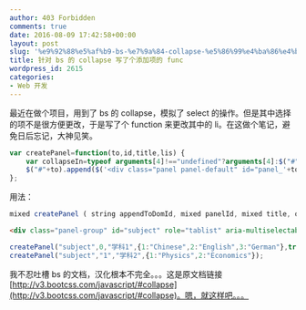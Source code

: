 ```yaml
---
author: 403 Forbidden
comments: true
date: 2016-08-09 17:42:58+00:00
layout: post
slug: '%e9%92%88%e5%af%b9-bs-%e7%9a%84-collapse-%e5%86%99%e4%ba%86%e4%b8%aa%e6%b7%bb%e5%8a%a0%e9%a1%b9%e7%9a%84-func'
title: 针对 bs 的 collapse 写了个添加项的 func
wordpress_id: 2615
categories:
- Web 开发
---
```

最近在做个项目，用到了 bs 的 collapse，模拟了 select 的操作。但是其中选择的项不是很方便更改，于是写了个 function 来更改其中的 li。在这做个笔记，避免日后忘记，大神见笑。
```js
var createPanel=function(to,id,title,lis) {
    var collapseIn=typeof arguments[4]!=="undefined"?arguments[4]:$("#"+to+" .panel").length?1:0;
    $("#"+to).append($('<div class="panel panel-default" id="panel_'+to+'_'+id+'"><div class="panel-heading" role="tab" id="heading_'+to+'_'+id+'"><h4 class="panel-title"><a'+(collapseIn?'':' class="collapsed"')+' role="button" data-toggle="collapse" data-parent="#'+to+'" href="#collapse_'+to+'_'+id+'" aria-expanded="'+(collapseIn?'false':'true')+'" aria-controls="collapse_'+to+'_'+id+'">'+title+'</a></h4></div><div id="collapse_'+to+'_'+id+'" class="panel-collapse collapse'+(collapseIn?'':' in')+'" role="tabpanel" aria-labelledby="heading_'+to+'_'+id+'"><ul class="list-group">'+((function() { var op=""; for (var i in lis) { op+='<li class="list-group-item" data-menuid="'+i+'">'+lis[i]+'</li>'; } return op; })())+'</ul></div></div>'));
};

```


用法：
```js
mixed createPanel ( string appendToDomId, mixed panelId, mixed title, object liData, [ bool collapseIn ] )
```

```html
<div class="panel-group" id="subject" role="tablist" aria-multiselectable="true"></div>
```

```js
createPanel("subject",0,"学科1",{1:"Chinese",2:"English",3:"German"},true);
createPanel("subject","1","学科2",{1:"Physics",2:"Economics"});
```


我不忍吐槽 bs 的文档，汉化根本不完全。。。这是原文档链接 [http://v3.bootcss.com/javascript/#collapse](http://v3.bootcss.com/javascript/#collapse)。嗯，就这样吧。。。
